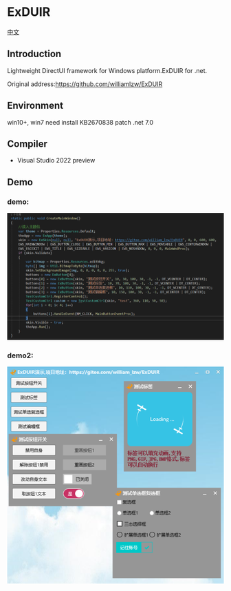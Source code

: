 ExDUIR
=======
[中文](./README.md)

## Introduction

Lightweight DirectUI framework for Windows platform.ExDUIR for .net.

Original address:https://github.com/williamlzw/ExDUIR

## Environment
win10+, win7 need install KB2670838 patch
.net 7.0

## Compiler
* Visual Studio 2022 preview

## Demo
### demo:  
![image](demo_image/demo.png)   

### demo2:  
![image](demo_image/demo2.png)   